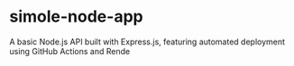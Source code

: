 # simole-node-app
A basic Node.js API built with Express.js, featuring automated deployment using GitHub Actions and Rende
